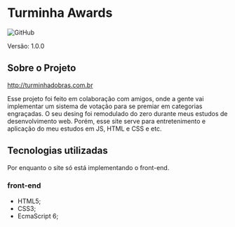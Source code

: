 # Turminha Awards

![GitHub](https://img.shields.io/github/license/GabMeula07/Turminha-Awards?style=for-the-badge)

Versão: 1.0.0

## Sobre o Projeto

http://turminhadobras.com.br

Esse projeto foi feito em colaboração com amigos, onde a gente vai implementar um sistema de votação para se premiar em categorias engraçadas. O seu desing foi remodulado do zero durante meus estudos de desenvolvimento web. Porém, esse site serve para entretenimento e aplicação do meu estudos em JS, HTML e CSS e etc.

## Tecnologias utilizadas

Por enquanto o site só está implementando o front-end.

### front-end
- HTML5;
- CSS3;
- EcmaScript 6;

